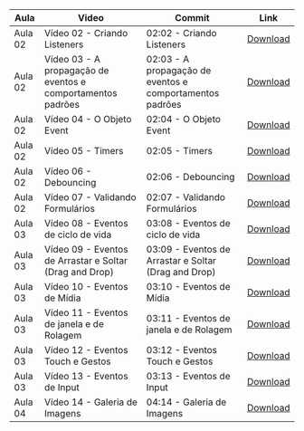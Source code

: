 Aula | Video | Commit | Link
------ | ------ | ------ | ------
Aula 02 | Vídeo 02 - Criando Listeners | 02:02 - Criando Listeners | [Download](https://github.com/treinaweb/treinaweb-curso-javascript-manipulacao-eventos-navegador/archive/c30fd2f9ad36fa495f346f9865694587646cc6be.zip)
Aula 02 | Vídeo 03 - A propagação de eventos e comportamentos padrões | 02:03 - A propagação de eventos e comportamentos padrões | [Download](https://github.com/treinaweb/treinaweb-curso-javascript-manipulacao-eventos-navegador/archive/9194110fdf5d3411ac300aa3acd9c9007bd34ff0.zip)
Aula 02 | Vídeo 04 - O Objeto Event | 02:04 - O Objeto Event | [Download](https://github.com/treinaweb/treinaweb-curso-javascript-manipulacao-eventos-navegador/archive/fc671fbbcab336d6cf87e24a3b760dde524678ff.zip)
Aula 02 | Vídeo 05 - Timers | 02:05 - Timers | [Download](https://github.com/treinaweb/treinaweb-curso-javascript-manipulacao-eventos-navegador/archive/927c0e191c53f165d2f005661b1fdac769c8fd0d.zip)
Aula 02 | Vídeo 06 - Debouncing | 02:06 - Debouncing | [Download](https://github.com/treinaweb/treinaweb-curso-javascript-manipulacao-eventos-navegador/archive/1cb2def7b33715cdc7a78cd7725b117a3132a9ca.zip)
Aula 02 | Vídeo 07 - Validando Formulários | 02:07 - Validando Formulários | [Download](https://github.com/treinaweb/treinaweb-curso-javascript-manipulacao-eventos-navegador/archive/358139afa8c4a0cca46062523220576c05e4995f.zip)
Aula 03 | Vídeo 08 - Eventos de ciclo de vida | 03:08 - Eventos de ciclo de vida | [Download](https://github.com/treinaweb/treinaweb-curso-javascript-manipulacao-eventos-navegador/archive/e8e97e6ea86681585001273b7400738198b00a7c.zip)
Aula 03 | Vídeo 09 - Eventos de Arrastar e Soltar (Drag and Drop) | 03:09 - Eventos de Arrastar e Soltar (Drag and Drop) | [Download](https://github.com/treinaweb/treinaweb-curso-javascript-manipulacao-eventos-navegador/archive/2dad97133d4ea28ab32e7ad0641b10239d161735.zip)
Aula 03 | Vídeo 10 - Eventos de Mídia | 03:10 - Eventos de Mídia | [Download](https://github.com/treinaweb/treinaweb-curso-javascript-manipulacao-eventos-navegador/archive/282fa9955e17025ec6c0600517e6c89b8ebc2868.zip)
Aula 03 | Vídeo 11 - Eventos de janela e de Rolagem | 03:11 - Eventos de janela e de Rolagem | [Download](https://github.com/treinaweb/treinaweb-curso-javascript-manipulacao-eventos-navegador/archive/05b51973e898a605a75a4f11db64f14d8f6c46a8.zip)
Aula 03 | Vídeo 12 - Eventos Touch e Gestos | 03:12 - Eventos Touch e Gestos | [Download](https://github.com/treinaweb/treinaweb-curso-javascript-manipulacao-eventos-navegador/archive/5fe44084fbbce17479350025e5f3fe2386d8c170.zip)
Aula 03 | Vídeo 13 - Eventos de Input | 03:13 - Eventos de Input | [Download](https://github.com/treinaweb/treinaweb-curso-javascript-manipulacao-eventos-navegador/archive/edd6e31716b05bfd017e7f31191d0ea24e7ccbc4.zip)
Aula 04 | Vídeo 14 - Galeria de Imagens | 04:14 - Galeria de Imagens | [Download](https://github.com/treinaweb/treinaweb-curso-javascript-manipulacao-eventos-navegador/archive/498131106e27642fbfdfd7b2f48babfd4c7465f0.zip)
